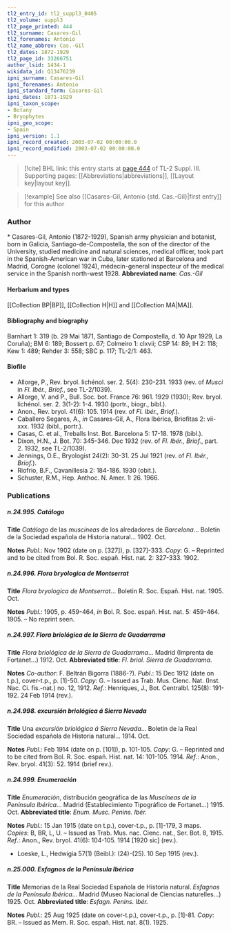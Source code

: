```yaml
---
tl2_entry_id: tl2_suppl3_0405
tl2_volume: suppl3
tl2_page_printed: 444
tl2_surname: Casares-Gil
tl2_forenames: Antonio
tl2_name_abbrev: Cas.-Gil
tl2_dates: 1872-1929
tl2_page_id: 33266751
author_lsid: 1434-1
wikidata_id: Q13476239
ipni_surname: Casares-Gil
ipni_forenames: Antonio
ipni_standard_form: Casares-Gil
ipni_dates: 1871-1929
ipni_taxon_scope: 
- Botany
- Bryophytes
ipni_geo_scope: 
- Spain
ipni_version: 1.1
ipni_record_created: 2003-07-02 00:00:00.0
ipni_record_modified: 2003-07-02 00:00:00.0
---
```



> [!cite] BHL link: this entry starts at [page 444](https://www.biodiversitylibrary.org/page/33266751) of TL-2 Suppl. III.
> Supporting pages: [[Abbreviations|abbreviations]], [[Layout key|layout key]].

> [!example] See also [[Casares-Gil, Antonio {std. Cas.-Gil}|first entry]] for this author

### Author

\* Casares-Gil, Antonio (1872-1929), Spanish army physician and botanist, born in Galicia, Santiago-de-Compostella, the son of the director of the University, studied medicine and natural sciences, medical officer, took part in the Spanish-American war in Cuba, later stationed at Barcelona and Madrid, Corogne (colonel 1924), médecin-general inspecteur of the medical service in the Spanish north-west 1928. 
**Abbreviated name**: *Cas.-Gil*

#### Herbarium and types

[[Collection BP|BP]], [[Collection H|H]] and [[Collection MA|MA]].

#### Bibliography and biography

Barnhart 1: 319 (b. 29 Mai 1871, Santiago de Compostella, d. 10 Apr 1929, La Coruña); BM 6: 189; Bossert p. 67; Colmeiro 1: clxvii; CSP 14: 89; IH 2: 118; Kew 1: 489; Rehder 3: 558; SBC p. 117; TL-2/1: 463.

#### Biofile

- Allorge, P., Rev. bryol. lichénol. ser. 2. 5(4): 230-231. 1933 (rev. of *Musci* in *Fl. Ibér., Briof.*, see TL-2/1039).
- Allorge, V. and P., Bull. Soc. bot. France 76: 961. 1929 (1930); Rev. bryol. lichénol. ser. 2. 3(1-2): 1-4. 1930 (portr., biogr., bibl.).
- Anon., Rev. bryol. 41(6): 105. 1914 (rev. of *Fl. Ibér., Briof.*).
- Caballero Segares, A., *in* Casares-Gil, A., Flora Ibérica, Briofitas 2: vii-xxx. 1932 (bibl., portr.).
- Casas, C. et al., Treballs Inst. Bot. Barcelona 5: 17-18. 1978 (bibl.).
- Dixon, H.N., J. Bot. 70: 345-346. Dec 1932 (rev. of *Fl. Ibér., Briof.*, part. 2. 1932, see TL-2/1039).
- Jennings, O.E., Bryologist 24(2): 30-31. 25 Jul 1921 (rev. of *Fl. Ibér., Briof.*).
- Riofrio, B.F., Cavanillesia 2: 184-186. 1930 (obit.).
- Schuster, R.M., Hep. Anthoc. N. Amer. 1: 26. 1966.

### Publications

##### n.24.995. Catálogo

**Title**
*Catálogo* de las *muscineas* de los alredadores de *Barcelona*... Boletin de la Sociedad española de Historia natural... 1902. Oct.

**Notes**
*Publ*.: Nov 1902 (date on p. \[327\]), p. \[327\]-333. *Copy*: G. – Reprinted and to be cited from Bol. R. Soc. españ. Hist. nat. 2: 327-333. 1902.

##### n.24.996. Flora bryologica de Montserrat

**Title**
*Flora bryologica de Montserrat*... Boletin R. Soc. Españ. Hist. nat. 1905. Oct.

**Notes**
*Publ*.: 1905, p. 459-464, *in* Bol. R. Soc. españ. Hist. nat. 5: 459-464. 1905. – No reprint seen.

##### n.24.997. Flora briológica de la Sierra de Guadarrama

**Title**
*Flora briológica de la Sierra de Guadarrama*... Madrid (Imprenta de Fortanet...) 1912. Oct.
**Abbreviated title**: *Fl. briol. Sierra de Guadarrama*.

**Notes**
*Co-author*: F. Beltrán Bigorra (1886-?).
*Publ*.: 15 Dec 1912 (date on t.p.), cover-t.p., p. \[1\]-50. *Copy*: G. – Issued as Trab. Mus. Cienc. Nat. (Inst. Nac. Ci. fis.-nat.) no. 12, 1912.
*Ref*.: Henriques, J., Bot. Centralbl. 125(8): 191-192. 24 Feb 1914 (rev.).

##### n.24.998. excursión briológica á Sierra Nevada

**Title**
Una *excursión briológica á Sierra Nevada*... Boletin de la Real Sociedad española de Historia natural... 1914. Oct.

**Notes**
*Publ*.: Feb 1914 (date on p. \[101\]), p. 101-105. *Copy*: G. – Reprinted and to be cited from Bol. R. Soc. españ. Hist. nat. 14: 101-105. 1914.
*Ref*.: Anon., Rev. bryol. 41(3): 52. 1914 (brief rev.).

##### n.24.999. Enumeración

**Title**
*Enumeración*, distribución geográfica de las *Muscíneas de la Península Ibérica*... Madrid (Establecimiento Tipográfico de Fortanet...) 1915. Oct.
**Abbreviated title**: *Enum. Musc. Penins. Ibér.*

**Notes**
*Publ*.: 15 Jan 1915 (date on t.p.), cover-t.p., p. \[1\]-179, 3 maps. *Copies*: B, BR, L, U. – Issued as Trab. Mus. nac. Cienc. nat., Ser. Bot. 8, 1915.
*Ref*.: Anon., Rev. bryol. 41(6): 104-105. 1914 \[1920 sic\] (rev.).
- Loeske, L., Hedwigia 57(1) (Beibl.): (24)-(25). 10 Sep 1915 (rev.).

##### n.25.000. Esfagnos de la Península Ibérica

**Title**
Memorias de la Real Sociedad Española de Historia natural. *Esfagnos de la Península Ibérica*... Madrid (Museo Nacional de Ciencias naturelles...) 1925. Oct.
**Abbreviated title**: *Esfagn. Penins. Ibér.*

**Notes**
*Publ*.: 25 Aug 1925 (date on cover-t.p.), cover-t.p., p. \[1\]-81. *Copy*: BR. – Issued as Mem. R. Soc. españ. Hist. nat. 8(1). 1925.

